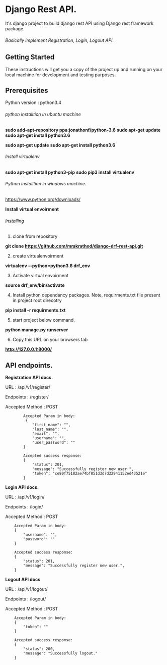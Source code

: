 # Django Rest API.

It's django project to build django rest API using Django rest framework package.
###### Basically implement Registration, Login, Logout API.

## Getting Started
These instructions will get you a copy of the project up and running on your local machine for development and testing purposes.

## Prerequisites
Python version : python3.4
###### python installtion in ubuntu machine
**sudo add-apt-repository ppa:jonathonf/python-3.6**
**sudo apt-get update**
**sudo apt-get install python3.6**

**sudo apt-get update**
**sudo apt-get install python3.6**

###### Install virtualenv
**sudo apt-get install python3-pip**
**sudo pip3 install virtualenv**

###### Python installtion in windows machine.
https://www.python.org/downloads/

**Install virtual envoirment**

###### Installing
1. clone from repository

**git clone https://github.com/mrakrathod/django-drf-rest-api.git**

2. create virtualenvoirment

**virtualenv --python=python3.6 drf_env**

3. Activate virtual envoirment

**source drf_env/bin/activate**

4. Install python dependancy packages.
Note, requirments.txt file present in project root direcotry


**pip install -r requirments.txt**

5. start project below command.

**python manage.py runserver**

6. Copy this URL on your browsers tab 

**http://127.0.0.1:8000/**
 
## API endpoints.

**Registration API docs.**

URL : /api/v1/register/

Endpoints : /register/

Accepted Method : POST

            Accepted Param in body:
             {
                "first_name": "",
                "last_name": "",
                "email": "",
                "username": "",
                "user_password": ""
            }

            Accepted success response: 
            {
                "status": 201,
                "message": "Successfully register new user.",
                "token": "ce80f75182ae74bf851d3d7d32941152ed43521e"
            }
			
**Login API docs.**

URL : /api/v1/login/

Endpoints : /login/

Accepted Method : POST

        Accepted Param in body:
        {
            "username": "",
            "password": ""
        }

        Accepted success response: 
        {
            "status": 201,
            "message": "Successfully register new user.",
        }
		

**Logout API docs**

URL : /api/v1/logout/

Endpoints : /logout/

Accepted Method : POST

        Accepted Param in body:
        {
            "token": ""
        }

        Accepted success response: 
        {
            "status": 200,
            "message": "Successfully logout."
        }
		
		
